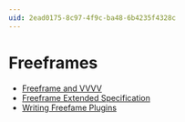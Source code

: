 ```yaml
---
uid: 2ead0175-8c97-4f9c-ba48-6b4235f4328c
---
```


# Freeframes
- [Freeframe and VVVV](xref:4b398d22-e01e-44f7-bd95-678ced634860)
- [Freeframe Extended Specification](xref:068e0370-b538-4d72-b9dd-98c4effdfeb3)
- [Writing Freefame Plugins](xref:ba0e897c-3be4-42c6-b340-5509519d15cf)
